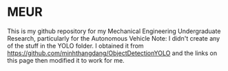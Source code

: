 # MEUR
This is my github repository for my Mechanical Engineering Undergraduate Research, particularly for the Autonomous Vehicle
Note: I didn't create any of the stuff in the YOLO folder. I obtained it from https://github.com/minhthangdang/ObjectDetectionYOLO and the links on this page then modified it to work for me.
